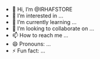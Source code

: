 - 👋 Hi, I’m @IRHAFSTORE
- 👀 I’m interested in ...
- 🌱 I’m currently learning ...
- 💞️ I’m looking to collaborate on ...
- 📫 How to reach me ...
- 😄 Pronouns: ...
- ⚡ Fun fact: ...

<!---
IRHAFSTORE/IRHAFSTORE is a ✨ special ✨ repository because its `README.md` (this file) appears on your GitHub profile.
You can click the Preview link to take a look at your changes.
--->
